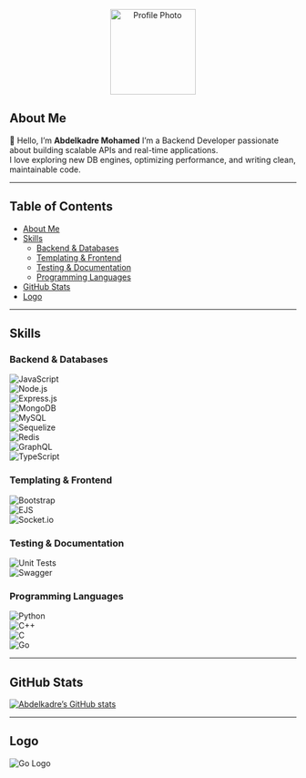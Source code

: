 <!-- Profile README.md -->

<p align="center">
  <img src="assets/profile.jpg?raw=true" alt="Profile Photo" width="150" />
</p>

## About Me  
👋 Hello, I’m **Abdelkadre Mohamed** 
I’m a Backend Developer passionate about building scalable APIs and real-time applications.  
I love exploring new DB engines, optimizing performance, and writing clean, maintainable code.

---

## Table of Contents  
- [About Me](#about-me)  
- [Skills](#skills)  
  - [Backend & Databases](#backend--databases)  
  - [Templating & Frontend](#templating--frontend)  
  - [Testing & Documentation](#testing--documentation)  
  - [Programming Languages](#programming-languages)  
- [GitHub Stats](#github-stats)  
- [Logo](#logo)  

---

## Skills  
### Backend & Databases  
![JavaScript](https://img.shields.io/badge/JavaScript-ES6-yellow)  
![Node.js](https://img.shields.io/badge/Node.js-Active-brightgreen)  
![Express.js](https://img.shields.io/badge/Express.js-404d59)  
![MongoDB](https://img.shields.io/badge/MongoDB-47A248)  
![MySQL](https://img.shields.io/badge/MySQL-005EAA)  
![Sequelize](https://img.shields.io/badge/Sequelize-52B0E7)  
![Redis](https://img.shields.io/badge/Redis-DC382D?logo=redis&logoColor=white&style=for-the-badge)  
![GraphQL](https://img.shields.io/badge/GraphQL-E10098)  
![TypeScript](https://img.shields.io/badge/TypeScript-3178C6)

### Templating & Frontend  
![Bootstrap](https://img.shields.io/badge/Bootstrap-563D7C?logo=bootstrap&logoColor=white&style=for-the-badge)  
![EJS](https://img.shields.io/badge/-EJS-B4CA65?logo=ejs&logoColor=white&style=flat)  
![Socket.io](https://img.shields.io/badge/Socket.io-4.1.3-010101?logo=Socket.io&logoColor=white&style=flat-square)

### Testing & Documentation  
![Unit Tests](https://img.shields.io/badge/Unit_Testing-passing-brightgreen)  
![Swagger](https://img.shields.io/badge/-Swagger-%23Clojure?logo=swagger&logoColor=white&style=for-the-badge)

### Programming Languages  
![Python](https://img.shields.io/badge/Python-3776AB)  
![C++](https://img.shields.io/badge/C%2B%2B-00599C)  
![C](https://img.shields.io/badge/C-00589C)  
![Go](https://img.shields.io/badge/Go-00ADD8)

---


## GitHub Stats  
[![Abdelkadre’s GitHub stats](https://github-readme-stats.vercel.app/api?username=abdelkader0mohamed&show_icons=true&theme=transparent&include_all_commits=true&hide_border=true&bg_color=ffffff00)](https://github.com/abdelkader0mohamed)

---

## Logo  
![Go Logo](assets/go-logo-blue.png?raw=true)

